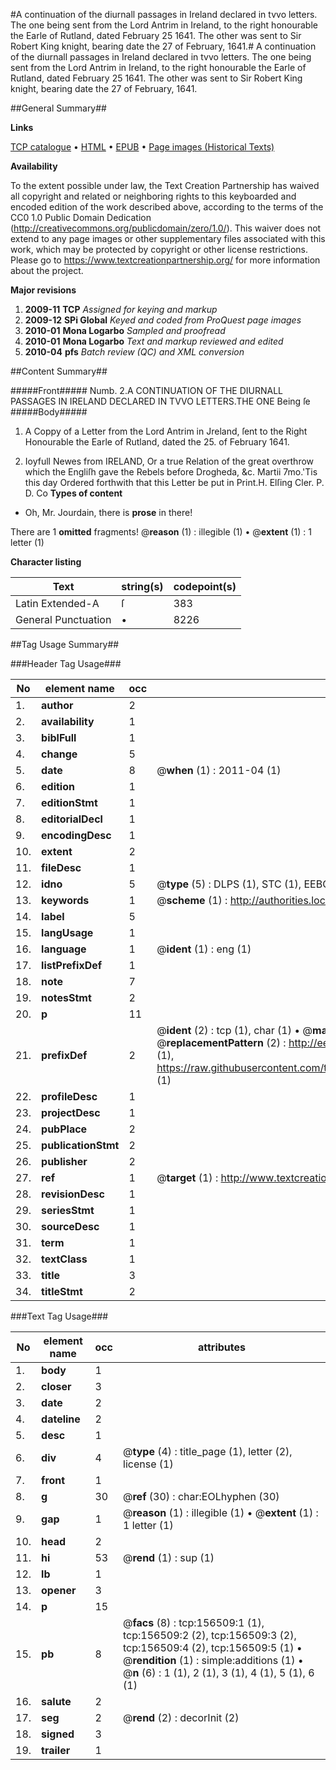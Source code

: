 #A continuation of the diurnall passages in Ireland declared in tvvo letters. The one being sent from the Lord Antrim in Ireland, to the right honourable the Earle of Rutland, dated February 25 1641. The other was sent to Sir Robert King knight, bearing date the 27 of February, 1641.#
A continuation of the diurnall passages in Ireland declared in tvvo letters. The one being sent from the Lord Antrim in Ireland, to the right honourable the Earle of Rutland, dated February 25 1641. The other was sent to Sir Robert King knight, bearing date the 27 of February, 1641.

##General Summary##

**Links**

[TCP catalogue](http://www.ota.ox.ac.uk/tcp/)  • 
[HTML](http://tei.it.ox.ac.uk/tcp/Texts-HTML/free/A74/A74645.html)  • 
[EPUB](http://tei.it.ox.ac.uk/tcp/Texts-EPUB/free/A74/A74645.epub) • 
[Page images (Historical Texts)](https://historicaltexts.jisc.ac.uk/eebo-55081553e)

**Availability**

To the extent possible under law, the Text Creation Partnership has waived all copyright and related or neighboring rights to this keyboarded and encoded edition of the work described above, according to the terms of the CC0 1.0 Public Domain Dedication (http://creativecommons.org/publicdomain/zero/1.0/). This waiver does not extend to any page images or other supplementary files associated with this work, which may be protected by copyright or other license restrictions. Please go to https://www.textcreationpartnership.org/ for more information about the project.

**Major revisions**

1. __2009-11__ __TCP__ *Assigned for keying and markup*
1. __2009-12__ __SPi Global__ *Keyed and coded from ProQuest page images*
1. __2010-01__ __Mona Logarbo__ *Sampled and proofread*
1. __2010-01__ __Mona Logarbo__ *Text and markup reviewed and edited*
1. __2010-04__ __pfs__ *Batch review (QC) and XML conversion*

##Content Summary##

#####Front#####
Numb. 2.A CONTINUATION OF THE DIURNALL PASSAGES IN IRELAND DECLARED IN TVVO LETTERS.THE ONE Being ſe
#####Body#####

1. A Coppy of a Letter from the Lord Antrim in Jreland, ſent to the Right Honourable the Earle of Rutland, dated the 25. of February 1641.

1. Ioyfull Newes from IRELAND, Or a true Relation of the great overthrow which the Engliſh gave the Rebels before Drogheda, &c.
Martii 7mo.'Tis this day Ordered forthwith that this Letter be put in Print.H. Elſing Cler. P. D. Co
**Types of content**

  * Oh, Mr. Jourdain, there is **prose** in there!

There are 1 **omitted** fragments! 
 @__reason__ (1) : illegible (1)  •  @__extent__ (1) : 1 letter (1)

**Character listing**


|Text|string(s)|codepoint(s)|
|---|---|---|
|Latin Extended-A|ſ|383|
|General Punctuation|•|8226|

##Tag Usage Summary##

###Header Tag Usage###

|No|element name|occ|attributes|
|---|---|---|---|
|1.|__author__|2||
|2.|__availability__|1||
|3.|__biblFull__|1||
|4.|__change__|5||
|5.|__date__|8| @__when__ (1) : 2011-04 (1)|
|6.|__edition__|1||
|7.|__editionStmt__|1||
|8.|__editorialDecl__|1||
|9.|__encodingDesc__|1||
|10.|__extent__|2||
|11.|__fileDesc__|1||
|12.|__idno__|5| @__type__ (5) : DLPS (1), STC (1), EEBO-CITATION (1), OCLC (1), VID (1)|
|13.|__keywords__|1| @__scheme__ (1) : http://authorities.loc.gov/ (1)|
|14.|__label__|5||
|15.|__langUsage__|1||
|16.|__language__|1| @__ident__ (1) : eng (1)|
|17.|__listPrefixDef__|1||
|18.|__note__|7||
|19.|__notesStmt__|2||
|20.|__p__|11||
|21.|__prefixDef__|2| @__ident__ (2) : tcp (1), char (1)  •  @__matchPattern__ (2) : ([0-9\-]+):([0-9IVX]+) (1), (.+) (1)  •  @__replacementPattern__ (2) : http://eebo.chadwyck.com/downloadtiff?vid=$1&page=$2 (1), https://raw.githubusercontent.com/textcreationpartnership/Texts/master/tcpchars.xml#$1 (1)|
|22.|__profileDesc__|1||
|23.|__projectDesc__|1||
|24.|__pubPlace__|2||
|25.|__publicationStmt__|2||
|26.|__publisher__|2||
|27.|__ref__|1| @__target__ (1) : http://www.textcreationpartnership.org/docs/. (1)|
|28.|__revisionDesc__|1||
|29.|__seriesStmt__|1||
|30.|__sourceDesc__|1||
|31.|__term__|1||
|32.|__textClass__|1||
|33.|__title__|3||
|34.|__titleStmt__|2||


###Text Tag Usage###

|No|element name|occ|attributes|
|---|---|---|---|
|1.|__body__|1||
|2.|__closer__|3||
|3.|__date__|2||
|4.|__dateline__|2||
|5.|__desc__|1||
|6.|__div__|4| @__type__ (4) : title_page (1), letter (2), license (1)|
|7.|__front__|1||
|8.|__g__|30| @__ref__ (30) : char:EOLhyphen (30)|
|9.|__gap__|1| @__reason__ (1) : illegible (1)  •  @__extent__ (1) : 1 letter (1)|
|10.|__head__|2||
|11.|__hi__|53| @__rend__ (1) : sup (1)|
|12.|__lb__|1||
|13.|__opener__|3||
|14.|__p__|15||
|15.|__pb__|8| @__facs__ (8) : tcp:156509:1 (1), tcp:156509:2 (2), tcp:156509:3 (2), tcp:156509:4 (2), tcp:156509:5 (1)  •  @__rendition__ (1) : simple:additions (1)  •  @__n__ (6) : 1 (1), 2 (1), 3 (1), 4 (1), 5 (1), 6 (1)|
|16.|__salute__|2||
|17.|__seg__|2| @__rend__ (2) : decorInit (2)|
|18.|__signed__|3||
|19.|__trailer__|1||
